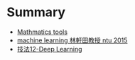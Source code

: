 # Summary
* [Mathmatics tools](mathmatics-tool/index.md)
* [machine learning 林軒田教授 ntu 2015](machine-learning-NTU-2015/index.md)
 * [技法12-Deep Learning](machine-learning-NTU-2015/techniques/w12-deep-learning.md)
